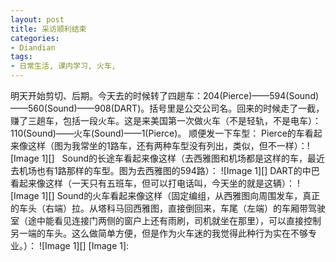 ```yaml
---
layout: post
title: 采访顺利结束
categories:
- Diandian
tags:
- 日常生活, 课内学习, 火车, 
---
```

明天开始剪切、后期。今天去的时候转了四趟车：204(Pierce)——594(Sound)——560(Sound)——908(DART)。括号里是公交公司名。回来的时候走了一截，赚了三趟车，包括一段火车。这是来美国第一次做火车（不是轻轨，不是电车）：110(Sound)——火车(Sound)——1(Pierce)。 顺便发一下车型： Pierce的车看起来像这样（图为我常坐的1路车，还有两种车型没有列出，类似，但不一样）：!\[Image 1\]\[\]   Sound的长途车看起来像这样（去西雅图和机场都是这样的车，最近去机场也有1路那样的车型。图为去西雅图的594路）： !\[Image 1\]\[\] DART的中巴看起来像这样（一天只有五班车，但可以打电话叫，今天坐的就是这辆）： !\[Image 1\]\[\] Sound的火车看起来像这样（固定编组，从西雅图向周围发车，真正的车头（右端）拉。从塔科马回西雅图，直接倒回来，车尾（左端）的车厢带驾驶室（途中能看见连接门两侧的窗户上还有雨刷，司机就坐在那里），可以直接控制另一端的车头。这么做简单方便，但是作为火车迷的我觉得此种行为实在不够专业。）： !\[Image 1\]\[\] \[Image 1\]: